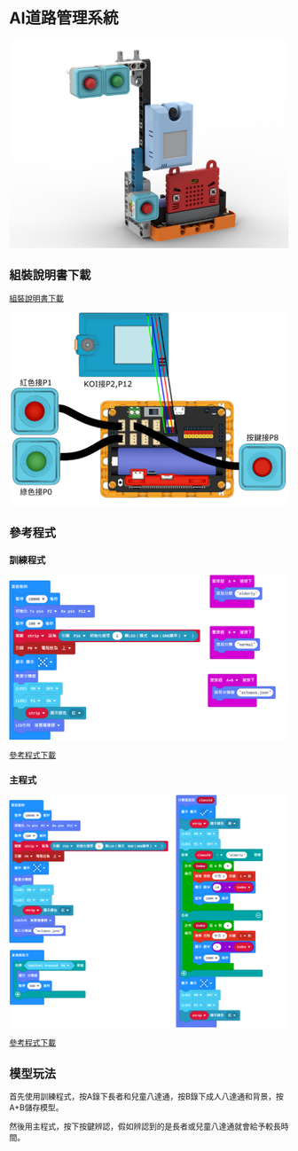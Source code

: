 # AI道路管理系統

![](../images/extra_trafficlight_render.png)

## 組裝說明書下載

[組裝說明書下載](https://drive.google.com/drive/folders/1vPB1nm2KgCbI8fHl_VWVD3YiAxTgYQWc?usp=sharing)

![](../images/extra_trafficlight_wire.png)

## 參考程式

### 訓練程式

![](../images/extra_trafficlight_code2.png)

[參考程式下載](https://makecode.microbit.org/_1xAgL0RtD6fy)

### 主程式

![](../images/extra_trafficlight_code.png)

[參考程式下載](https://makecode.microbit.org/_i0JT9q5h10oo)

## 模型玩法

首先使用訓練程式，按A錄下長者和兒童八達通，按B錄下成人八達通和背景，按A+B儲存模型。

然後用主程式，按下按鍵辨認，假如辨認到的是長者或兒童八達通就會給予較長時間。